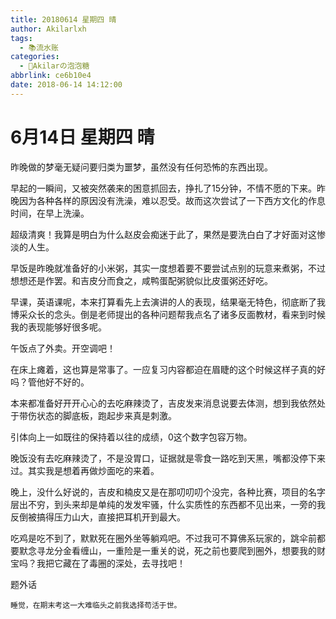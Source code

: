 ```yaml
---
title: 20180614 星期四 晴
author: Akilarlxh
tags:
  - 📚流水账
categories:
  - 🍬Akilarの泡泡糖
abbrlink: ce6b10e4
date: 2018-06-14 14:12:00
---
```

# 6月14日 星期四 晴

昨晚做的梦毫无疑问要归类为噩梦，虽然没有任何恐怖的东西出现。

早起的一瞬间，又被突然袭来的困意抓回去，挣扎了15分钟，不情不愿的下来。昨晚因为各种各样的原因没有洗澡，难以忍受。故而这次尝试了一下西方文化的作息时间，在早上洗澡。

超级清爽！我算是明白为什么赵皮会痴迷于此了，果然是要洗白白了才好面对这惨淡的人生。

早饭是昨晚就准备好的小米粥，其实一度想着要不要尝试点别的玩意来煮粥，不过想想还是作罢。和吉皮分而食之，咸鸭蛋配粥貌似比皮蛋粥还好吃。

早课，英语课呢，本来打算看先上去演讲的人的表现，结果毫无特色，彻底断了我博采众长的念头。倒是老师提出的各种问题帮我点名了诸多反面教材，看来到时候我的表现能够好很多呢。

午饭点了外卖。开空调吧！

在床上瘫着，这也算是常事了。一应复习内容都迫在眉睫的这个时候这样子真的好吗？管他好不好的。

本来都准备好开开心心的去吃麻辣烫了，吉皮发来消息说要去体测，想到我依然处于带伤状态的脚底板，跑起步来真是刺激。

引体向上一如既往的保持着以往的成绩，0这个数字包容万物。

晚饭没有去吃麻辣烫了，不是没胃口，证据就是零食一路吃到天黑，嘴都没停下来过。其实我是想着再做炒面吃的来着。

晚上，没什么好说的，吉皮和楠皮又是在那叨叨叨个没完，各种比赛，项目的名字层出不穷，到头来却是单纯的发发牢骚，什么实质性的东西都不见出来，一旁的我反倒被搞得压力山大，直接把耳机开到最大。

吃鸡是吃不到了，默默死在圈外坐等躺鸡吧。不过我可不算佛系玩家的，跳伞前都要默念寻龙分金看缠山，一重险是一重关的说，死之前也要爬到圈外，想要我的财宝吗？我把它藏在了毒圈的深处，去寻找吧！

题外话
```
睡觉，在期末考这一大难临头之前我选择苟活于世。
```
